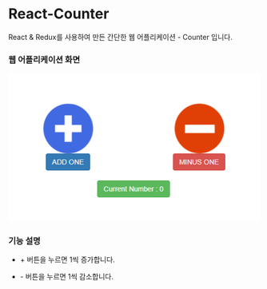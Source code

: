 # React-Counter

React & Redux를 사용하여 만든 간단한 웹 어플리케이션 - Counter 입니다.


### 웹 어플리케이션 화면

![Counter_Image](./explanation_image.PNG)


### 기능 설명  
- \+ 버튼을 누르면 1씩 증가합니다.

- \- 버튼을 누르면 1씩 감소합니다.




